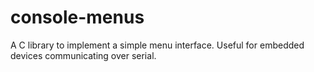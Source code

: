 # console-menus
A C library to implement a simple menu interface. Useful for embedded devices communicating over serial.
